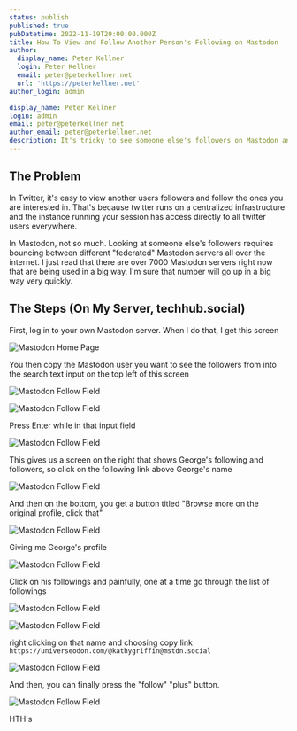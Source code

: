 ```yaml
---
status: publish
published: true
pubDatetime: 2022-11-19T20:00:00.000Z
title: How To View and Follow Another Person's Following on Mastodon
author:
  display_name: Peter Kellner
  login: Peter Kellner
  email: peter@peterkellner.net
  url: 'https://peterkellner.net'
author_login: admin

display_name: Peter Kellner
login: admin
email: peter@peterkellner.net
author_email: peter@peterkellner.net
description: It's tricky to see someone else's followers on Mastodon and then follow those you are interested in. In this article I'll give an explanation around how I do that with my particular server.<a rel="me" href="https://techhub.social/@pkellner">@pkellner@techhub.social</a>. So far it's looking good. A lot more to learn about it.
---
```


## The Problem

In Twitter, it's easy to view another users followers and follow the ones you are interested in. That's because
twitter runs on a centralized infrastructure and the instance running your session has access directly to all
twitter users everywhere.

In Mastodon, not so much. Looking at someone else's followers requires bouncing between different "federated" Mastodon servers
all over the internet. I just read that there are over 7000 Mastodon servers right now that are being used in a big way. I'm sure that
number will go up in a big way very quickly.

## The Steps (On My Server, techhub.social)

First, log in to your own Mastodon server.  When I do that, I get this screen


![Mastodon Home Page](https://raw.githubusercontent.com/pkellner/pkellner/gh-pages/blogimages/2022-11-19-find-someone-elses-followers-on-mastodon/homescreen.png)

You then copy the Mastodon user you want to see the followers from into the search text input on the top left of this screen

![Mastodon Follow Field](https://raw.githubusercontent.com/pkellner/pkellner/gh-pages/blogimages/2022-11-19-find-someone-elses-followers-on-mastodon/follow1.png)

![Mastodon Follow Field](https://raw.githubusercontent.com/pkellner/pkellner/gh-pages/blogimages/2022-11-19-find-someone-elses-followers-on-mastodon/follow2.png)

Press Enter while in that input field

![Mastodon Follow Field](https://raw.githubusercontent.com/pkellner/pkellner/gh-pages/blogimages/2022-11-19-find-someone-elses-followers-on-mastodon/follow3.png)

This gives us a screen on the right that shows George's following and followers, so click on the following link above George's name

![Mastodon Follow Field](https://raw.githubusercontent.com/pkellner/pkellner/gh-pages/blogimages/2022-11-19-find-someone-elses-followers-on-mastodon/follow4.png)

And then on the bottom, you get a button titled "Browse more on the original profile, click that"

![Mastodon Follow Field](https://raw.githubusercontent.com/pkellner/pkellner/gh-pages/blogimages/2022-11-19-find-someone-elses-followers-on-mastodon/follow5.png)

Giving me George's profile

![Mastodon Follow Field](https://raw.githubusercontent.com/pkellner/pkellner/gh-pages/blogimages/2022-11-19-find-someone-elses-followers-on-mastodon/follow6.png)

Click on his followings and painfully, one at a time go through the list of followings

![Mastodon Follow Field](https://raw.githubusercontent.com/pkellner/pkellner/gh-pages/blogimages/2022-11-19-find-someone-elses-followers-on-mastodon/follow7.png)



![Mastodon Follow Field](https://raw.githubusercontent.com/pkellner/pkellner/gh-pages/blogimages/2022-11-19-find-someone-elses-followers-on-mastodon/follow8.png)

right clicking on that name and choosing copy link `https://universeodon.com/@kathygriffin@mstdn.social`

![Mastodon Follow Field](https://raw.githubusercontent.com/pkellner/pkellner/gh-pages/blogimages/2022-11-19-find-someone-elses-followers-on-mastodon/follow9.png)

And then, you can finally press the "follow" "plus" button.

![Mastodon Follow Field](https://raw.githubusercontent.com/pkellner/pkellner/gh-pages/blogimages/2022-11-19-find-someone-elses-followers-on-mastodon/follow10.png)

HTH's






